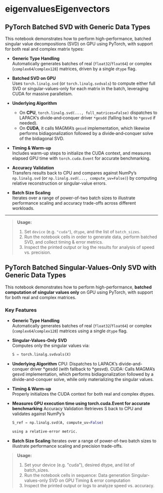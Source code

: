 # eigenvaluesEigenvectors

## PyTorch Batched SVD with Generic Data Types

This notebook demonstrates how to perform high-performance, batched singular value decompositions (SVD) on GPU using PyTorch, with support for both real and complex matrix types:

- **Generic Type Handling**  
  Automatically generates batches of real (`float32`/`float64`) or complex (`complex64`/`complex128`) matrices, driven by a single `dtype` flag.

- **Batched SVD on GPU**  
  Uses `torch.linalg.svd` (or `torch.linalg.svdvals`) to compute either full SVD or singular-values-only for each matrix in the batch, leveraging CUDA for massive parallelism.

- **Underlying Algorithm**  
  - On **CPU**, `torch.linalg.svd(..., full_matrices=False)` dispatches to LAPACK’s divide‐and‐conquer driver `*gesdd` (falling back to `*gesvd` if needed).  
  - On **CUDA**, it calls MAGMA’s `gesvd` implementation, which likewise performs bidiagonalization followed by a divide‐and‐conquer solve of the bidiagonal SVD.

- **Timing & Warm-up**  
  Includes warm-up steps to initialize the CUDA context, and measures elapsed GPU time with `torch.cuda.Event` for accurate benchmarking.

- **Accuracy Validation**  
  Transfers results back to CPU and compares against NumPy’s `np.linalg.svd` (or `np.linalg.svd(..., compute_uv=False)`) by computing relative reconstruction or singular-value errors.

- **Batch Size Scaling**  
  Iterates over a range of power-of-two batch sizes to illustrate performance scaling and accuracy trade-offs across different workloads.

---

> **Usage:**  
> 1. Set `device` (e.g. `"cuda"`), `dtype`, and the list of `batch_sizes`.  
> 2. Run the notebook cells in order to generate data, perform batched SVD, and collect timing & error metrics.  
> 3. Inspect the printed output or log the results for analysis of speed vs. precision.

## PyTorch Batched Singular-Values-Only SVD with Generic Data Types

This notebook demonstrates how to perform high-performance, **batched computation of singular values only** on GPU using PyTorch, with support for both real and complex matrices.

### Key Features

- **Generic Type Handling**  
  Automatically generates batches of real (`float32`/`float64`) or complex (`complex64`/`complex128`) matrices using a single `dtype` flag.

- **Singular-Values-Only SVD**  
  Computes only the singular values via:  
  ```python
  S = torch.linalg.svdvals(X)

- **Underlying Algorithm**
  CPU: Dispatches to LAPACK’s divide-and-conquer driver *gesdd (with fallback to *gesvd).
  CUDA: Calls MAGMA’s gesvd implementation, which performs bidiagonalization followed by a divide-and-conquer solve, while only materializing the singular values.

- **Timing & Warm-up**  
  Properly initializes the CUDA context for both real and complex dtypes.

- **Measures GPU execution time using torch.cuda.Event for accurate benchmarking**
  Accuracy Validation
  Retrieves S back to CPU and validates against NumPy’s

  ```python
  S_ref = np.linalg.svd(A, compute_uv=False)

  using a relative-error metric.

- **Batch Size Scaling**
  Iterates over a range of power-of-two batch sizes to illustrate performance scaling and precision trade-offs.

> **Usage:**  
> 1. Set your device (e.g. "cuda"), desired dtype, and list of batch_sizes.
> 2. Run the notebook cells in sequence:
>    Data generation
>    Singular-values-only SVD on GPU
>    Timing & error computation
> 3. Inspect the printed output or logs to analyze speed vs. accuracy.
